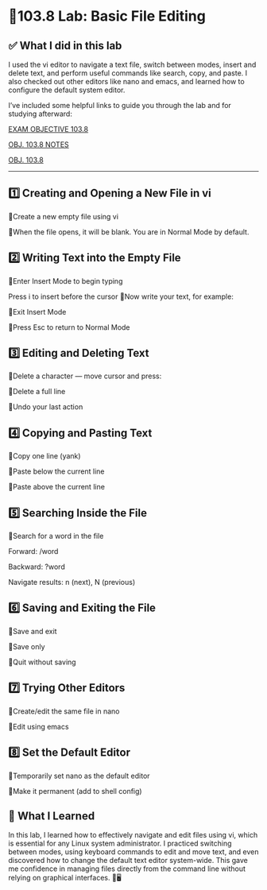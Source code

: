 # 🧪103.8 Lab: Basic File Editing 

## ✅ What I did in this lab
I used the vi editor to navigate a text file, switch between modes, insert and delete text, and perform useful commands like search, copy, and paste. I also checked out other editors like nano and emacs, and learned how to configure the default system editor.

I’ve included some helpful links to guide you through the lab and for studying afterward:

[EXAM OBJECTIVE 103.8](https://www.lpi.org/our-certifications/exam-101-102-objectives/#103.8_Basic_file_editing)

[OBJ. 103.8 NOTES]()

[OBJ. 103.8]()

---

## 1️⃣ Creating and Opening a New File in vi
🔹Create a new empty file using vi

🔹When the file opens, it will be blank. You are in Normal Mode by default.

## 2️⃣ Writing Text into the Empty File
🔹Enter Insert Mode to begin typing

Press i to insert before the cursor
🔹Now write your text, for example:

🔹Exit Insert Mode

🔹Press Esc to return to Normal Mode

## 3️⃣ Editing and Deleting Text
🔹Delete a character — move cursor and press:

🔹Delete a full line

🔹Undo your last action

## 4️⃣ Copying and Pasting Text
🔹Copy one line (yank)

🔹Paste below the current line

🔹Paste above the current line

## 5️⃣ Searching Inside the File
🔹Search for a word in the file

Forward: /word

Backward: ?word

Navigate results: n (next), N (previous)

## 6️⃣ Saving and Exiting the File
🔹Save and exit

🔹Save only

🔹Quit without saving

## 7️⃣ Trying Other Editors
🔹Create/edit the same file in nano

🔹Edit using emacs

## 8️⃣ Set the Default Editor
🔹Temporarily set nano as the default editor

🔹Make it permanent (add to shell config)

## 🧠 What I Learned
In this lab, I learned how to effectively navigate and edit files using vi, which is essential for any Linux system administrator. I practiced switching between modes, using keyboard commands to edit and move text, and even discovered how to change the default text editor system-wide. This gave me confidence in managing files directly from the command line without relying on graphical interfaces. 💪🖥️
